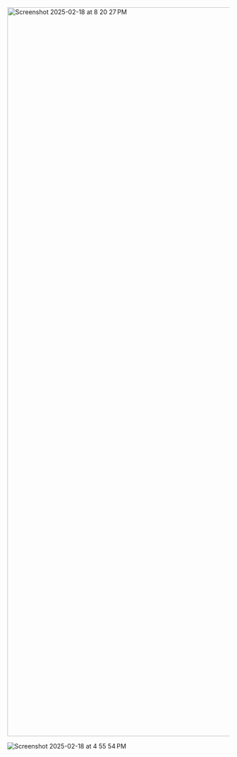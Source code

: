 <img width="1650" alt="Screenshot 2025-02-18 at 8 20 27 PM" src="https://github.com/user-attachments/assets/c9b80e8c-6b44-4f13-b3ba-945d292ea277" />



![Screenshot 2025-02-18 at 4 55 54 PM](https://github.com/user-attachments/assets/56b3d20f-65aa-45e6-a0f2-923956663d5b)

